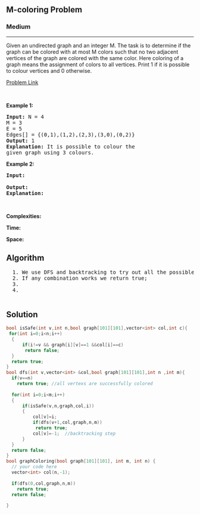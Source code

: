 <h2>M-coloring Problem</h2>
<h3>Medium</h3><hr>
<div><p>  
Given an undirected graph and an integer M. The task is to determine if the graph can be colored with at most M colors such that no two adjacent vertices of the graph are colored with the same color.
Here coloring of a graph means the assignment of colors to all vertices. Print 1 if it is possible to colour vertices and 0 otherwise.
</p>


[Problem Link](https://practice.geeksforgeeks.org/problems/m-coloring-problem-1587115620/1)

<p>&nbsp;</p>
<p><strong>Example 1:</strong></p>

      
 
<pre><strong>Input:</strong> N = 4
M = 3
E = 5
Edges[] = {(0,1),(1,2),(2,3),(3,0),(0,2)}
<strong>Output:</strong> 1
<strong>Explanation:</strong> It is possible to colour the
given graph using 3 colours.
</pre>

<p><strong>Example 2:</strong></p>

<pre><strong>Input:</strong> 
     
<strong>Output:</strong> 
<strong>Explanation:</strong> 
</pre>

<p>&nbsp;</p>
<p><strong>Complexities:</strong></p>
<strong>Time:</strong> 
  
<strong>Space:</strong> 
  <h2> Algorithm </h2>
 <pre>
  1. We use DFS and backtracking to try out all the possible combinations
  2. If any combination works we return true;
  3. 
  4. 
  </pre>
  <h2> Solution </h2>
  
  ``` c++ 
bool isSafe(int v,int n,bool graph[101][101],vector<int> col,int c){
   for(int i=0;i<n;i++)
    {
        if(i!=v && graph[i][v]==1 &&col[i]==c)
         return false;
    }
    return true;
}
bool dfs(int v,vector<int> &col,bool graph[101][101],int n ,int m){
    if(v==n)
      return true; //all vertexs are successfully colored
      
    for(int i=0;i<m;i++)
    {
        if(isSafe(v,n,graph,col,i))
        {
            col[v]=i;
            if(dfs(v+1,col,graph,n,m))
             return true;
            col[v]=-1;  //backtracking step 
        }
    }
    return false;
}
bool graphColoring(bool graph[101][101], int m, int n) {
    // your code here
    vector<int> col(n,-1);
    
    if(dfs(0,col,graph,n,m))
      return true;
    return false;  
    
}
  ```
</div>
